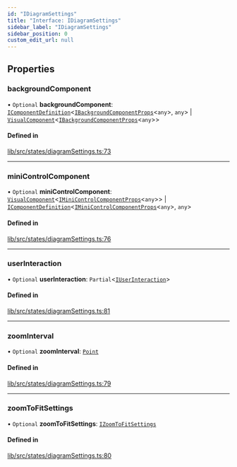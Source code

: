 ```yaml
---
id: "IDiagramSettings"
title: "Interface: IDiagramSettings"
sidebar_label: "IDiagramSettings"
sidebar_position: 0
custom_edit_url: null
---
```


## Properties

### backgroundComponent

• `Optional` **backgroundComponent**: [`IComponentDefinition`](IComponentDefinition)<[`IBackgroundComponentProps`](IBackgroundComponentProps)<`any`\>, `any`\> \| [`VisualComponent`](../#visualcomponent)<[`IBackgroundComponentProps`](IBackgroundComponentProps)<`any`\>\>

#### Defined in

[lib/src/states/diagramSettings.ts:73](https://github.com/tokarchyn/react-easy-diagram/blob/370fa2c/lib/src/states/diagramSettings.ts#L73)

___

### miniControlComponent

• `Optional` **miniControlComponent**: [`VisualComponent`](../#visualcomponent)<[`IMiniControlComponentProps`](IMiniControlComponentProps)<`any`\>\> \| [`IComponentDefinition`](IComponentDefinition)<[`IMiniControlComponentProps`](IMiniControlComponentProps)<`any`\>, `any`\>

#### Defined in

[lib/src/states/diagramSettings.ts:76](https://github.com/tokarchyn/react-easy-diagram/blob/370fa2c/lib/src/states/diagramSettings.ts#L76)

___

### userInteraction

• `Optional` **userInteraction**: `Partial`<[`IUserInteraction`](IUserInteraction)\>

#### Defined in

[lib/src/states/diagramSettings.ts:81](https://github.com/tokarchyn/react-easy-diagram/blob/370fa2c/lib/src/states/diagramSettings.ts#L81)

___

### zoomInterval

• `Optional` **zoomInterval**: [`Point`](../#point)

#### Defined in

[lib/src/states/diagramSettings.ts:79](https://github.com/tokarchyn/react-easy-diagram/blob/370fa2c/lib/src/states/diagramSettings.ts#L79)

___

### zoomToFitSettings

• `Optional` **zoomToFitSettings**: [`IZoomToFitSettings`](IZoomToFitSettings)

#### Defined in

[lib/src/states/diagramSettings.ts:80](https://github.com/tokarchyn/react-easy-diagram/blob/370fa2c/lib/src/states/diagramSettings.ts#L80)
